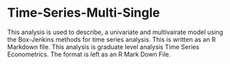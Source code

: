 # Time-Series-Multi-Single
This analysis is used to describe, a univariate and multivairate model using the Box-Jenkins methods for time series analysis. This is written as an R Markdown file. This analysis is graduate level analysis Time Series Econometrics. The format is left as an R Mark Down File.
